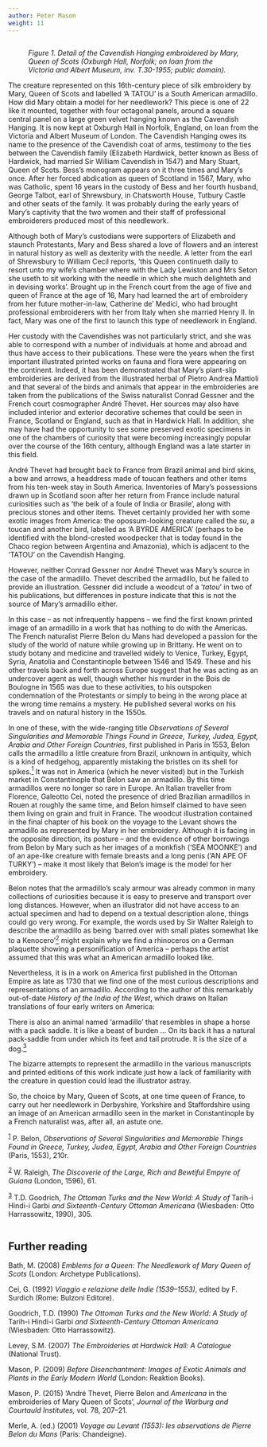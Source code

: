 ```yaml
---
author: Peter Mason
weight: 11
---
```


<div class="ch-opener column is-two-thirds pr-5" id="ch11">
  <figure><img id="fig1-ch11" class="img50" src="{{ site.baseurl }}/content/images/pg83.jpg" alt=""/>
  <figcaption><em>Figure 1. Detail of the Cavendish Hanging embroidered by Mary, Queen of Scots (Oxburgh Hall, Norfolk; on loan from the Victoria and Albert Museum, inv. T.30-1955; public domain).</em></figcaption></figure>
  <p>The creature represented on this 16th-century piece of silk embroidery by Mary, Queen of Scots and labelled &#x2018;<span class="ePub-SC">A TATOU</span>&#x2019; is a South American armadillo. How did Mary obtain a model for her needlework? This piece is one of 22 like it mounted, together with four octagonal panels, around a square central panel on a large green velvet hanging known as the Cavendish Hanging. It is now kept at Oxburgh Hall in Norfolk, England, on loan from the Victoria and Albert Museum of London. The Cavendish Hanging owes its name to the presence of the Cavendish coat of arms, testimony to the ties between the Cavendish family (Elizabeth Hardwick, better known as Bess of Hardwick, had married Sir William Cavendish in 1547) and Mary Stuart, Queen of Scots. Bess&#x2019;s monogram appears on it three times and Mary&#x2019;s once. After her forced abdication as queen of Scotland in 1567, Mary, who was Catholic, spent 16 years in the custody of Bess and her fourth husband, George Talbot, earl of Shrewsbury, in Chatsworth House, Tutbury Castle and other seats of the family. It was probably during the early years of Mary&#x2019;s captivity that the two women and their staff of professional embroiderers produced most of this needlework.</p>
  <p>Although both of Mary&#x2019;s custodians were supporters of Elizabeth and staunch Protestants, Mary and Bess shared a love of flowers and an interest in natural history as well as dexterity with the needle. A letter from the earl of Shrewsbury to William Cecil reports, &#x2018;this Queen continueth daily to resort unto my wife&#x2019;s chamber where with the Lady Lewiston and Mrs Seton she useth to sit working with the needle in which she much delighteth and in devising works&#x2019;. Brought up in the French court from the age of five and queen of France at the age of 16, Mary had learned the art of embroidery from her future mother-in-law, Catherine de&#x2019; Medici, who had brought professional embroiderers with her from Italy when she married Henry II. In fact, Mary was one of the first to launch this type of needlework in England.</p>
  <p>Her custody with the Cavendishes was not particularly strict, and she was able to correspond with a number of individuals at home and abroad and thus have access to their publications. These were the years when the first important illustrated printed works on fauna and flora were appearing on the continent. Indeed, it has been demonstrated that Mary&#x2019;s plant-slip embroideries are derived from the illustrated herbal of Pietro Andrea Mattioli and that several of the birds and animals that appear in the embroideries are taken from the publications of the Swiss naturalist Conrad Gessner and the French court cosmographer Andr&#xE9; Thevet. Her sources may also have included interior and exterior decorative schemes that could be seen in France, Scotland or England, such as that in Hardwick Hall. In addition, she may have had the opportunity to see some preserved exotic specimens in one of the chambers of curiosity that were becoming increasingly popular over the course of the 16th century, although England was a late starter in this field.</p>
  <p>Andr&#xE9; Thevet had brought back to France from Brazil animal and bird skins, a bow and arrows, a headdress made of toucan feathers and other items from his ten-week stay in South America. Inventories of Mary&#x2019;s possessions drawn up in Scotland soon after her return from France include natural curiosities such as &#x2018;the beik of a foule of India or Brasile&#x2019;, along with precious stones and other items. Thevet certainly provided her with some exotic images from America: the opossum-looking creature called the <em>su</em>, a toucan and another bird, labelled as &#x2018;<span class="ePub-SC">A BYRDE AMERICA</span>&#x2019; (perhaps to be identified with the blond-crested woodpecker that is today found in the Chaco region between Argentina and Amazonia), which is adjacent to the &#x2018;<span class="ePub-SC">TATOU</span>&#x2019; on the Cavendish Hanging<em>.</em></p>
  <p>However, neither Conrad Gessner nor Andr&#xE9; Thevet was Mary&#x2019;s source in the case of the armadillo. Thevet described the armadillo, but he failed to provide an illustration. Gessner did include a woodcut of a &#x2018;<em>tatou</em>&#x2019; in two of his publications, but differences in posture indicate that this is not the source of Mary&#x2019;s armadillo either.</p>
  <p>In this case &#x2013; as not infrequently happens &#x2013; we find the first known printed image of an armadillo in a work that has nothing to do with the Americas. The French naturalist Pierre Belon du Mans had developed a passion for the study of the world of nature while growing up in Brittany. He went on to study botany and medicine and travelled widely to Venice, Turkey, Egypt, Syria, Anatolia and Constantinople between 1546 and 1549. These and his other travels back and forth across Europe suggest that he was acting as an undercover agent as well, though whether his murder in the Bois de Boulogne in 1565 was due to these activities, to his outspoken condemnation of the Protestants or simply to being in the wrong place at the wrong time remains a mystery. He published several works on his travels and on natural history in the 1550s.</p>
  <p>In one of these, with the wide-ranging title <em>Observations of Several Singularities and Memorable Things Found in Greece, Turkey, Judea, Egypt, Arabia and Other Foreign Countries</em>, first published in Paris in 1553, Belon calls the armadillo a little creature from Brazil, unknown in antiquity, which is a kind of hedgehog, apparently mistaking the bristles on its shell for spikes.<a id="footnote-027-backlink" href="#footnote-027"><sup>1</sup></a> It was not in America (which he never visited) but in the Turkish market in Constantinople that Belon saw an armadillo. By this time armadillos were no longer so rare in Europe. An Italian traveller from Florence, Galeotto Cei, noted the presence of dried Brazilian armadillos in Rouen at roughly the same time, and Belon himself claimed to have seen them living on grain and fruit in France. The woodcut illustration contained in the final chapter of his book on the voyage to the Levant shows the armadillo as represented by Mary in her embroidery. Although it is facing in the opposite direction, its posture &#x2013; and the evidence of other borrowings from Belon by Mary such as her images of a monkfish (&#x2018;<span class="ePub-SC">SEA MOONKE</span>&#x2019;) and of an ape-like creature with female breasts and a long penis (&#x2018;<span class="ePub-SC">AN APE OF TURKY</span>&#x2019;) &#x2013; make it most likely that Belon&#x2019;s image is the model for her embroidery.</p>
  <p>Belon notes that the armadillo&#x2019;s scaly armour was already common in many collections of curiosities because it is easy to preserve and transport over long distances. However, when an illustrator did not have access to an actual specimen and had to depend on a textual description alone, things could go very wrong. For example, the words used by Sir Walter Raleigh to describe the armadillo as being &#x2018;barred over with small plates somewhat like to a Kenocero&#x2019;<a id="footnote-026-backlink" href="#footnote-026"><sup>2</sup></a> might explain why we find a rhinoceros on a German plaquette showing a personification of America &#x2013; perhaps the artist assumed that this was what an American armadillo looked like.</p>
  <p>Nevertheless, it is in a work on America first published in the Ottoman Empire as late as 1730 that we find one of the most curious descriptions and representations of an armadillo. According to the author of this remarkably out-of-date <em>History of the India of the West</em>, which draws on Italian translations of four early writers on America:</p>
  <p class="Quotation-in-text">There is also an animal named &#x2018;armadillo&#x2019; that resembles in shape a horse with a pack saddle. It is like a beast of burden &#x2026; On its back it has a natural pack-saddle from under which its feet and tail protrude. It is the size of a dog.<a id="footnote-025-backlink" href="#footnote-025"><sup>3</sup></a></p>
  <p>The bizarre attempts to represent the armadillo in the various manuscripts and printed editions of this work indicate just how a lack of familiarity with the creature in question could lead the illustrator astray.</p>
  <p>So, the choice by Mary, Queen of Scots, at one time queen of France, to carry out her needlework in Derbyshire, Yorkshire and Staffordshire using an image of an American armadillo seen in the market in Constantinople by a French naturalist was, after all, an astute one.</p>
  

  <p class="footnote"><sup><a id="footnote-027" href="#footnote-027-backlink">1</a></sup> P. Belon, <em>Observations of Several Singularities and Memorable Things Found in Greece, Turkey, Judea, Egypt, Arabia and Other Foreign Countries</em> (Paris, 1553), 210<span class="ePub-SUP">r</span>.</p>
  <p class="footnote"><sup><a id="footnote-026" href="#footnote-026-backlink">2</a></sup> W. Raleigh, <em>The Discoverie of the Large, Rich and Bewtiful Empyre of Guiana</em> (London, 1596), 61.</p>
  <p class="footnote"><sup><a id="footnote-025" href="#footnote-025-backlink">3</a></sup> T.D. Goodrich, <em>The Ottoman Turks and the New World: A Study of</em> Tarih-i Hindi-i Garbi <em>and Sixteenth-Century Ottoman Americana</em> (Wiesbaden: Otto Harrassowitz, 1990), 305.</p>
  
</div>
<div class="further-reading-container column is-one-third">
<h2 class="subhead" id="further-reading">Further reading</h2>
  <p class="further-reading-ref">Bath, M. (2008) <em>Emblems for a Queen: The Needlework of Mary Queen of Scots</em> (London: Archetype Publications).</p>
  <p class="further-reading-ref">Cei, G. (1992) <em>Viaggio e relazione delle Indie (1539&#x2013;1553)</em>, edited by F. Surdich (Rome: Bulzoni Editore).</p>
  <p class="further-reading-ref">Goodrich, T.D. (1990) <em>The Ottoman Turks and the New World: A Study of</em> Tarih-i Hindi-i Garbi <em>and Sixteenth-Century Ottoman Americana</em> (Wiesbaden: Otto Harrassowitz).</p>
  <p class="further-reading-ref">Levey, S.M. (2007) <em>The Embroideries at Hardwick Hall: A Catalogue</em> (National Trust).</p>
  <p class="further-reading-ref">Mason, P. (2009) <em>Before Disenchantment: Images of Exotic Animals and Plants in the Early Modern World</em> (London: Reaktion Books).</p>
  <p class="further-reading-ref">Mason, P. (2015) &#x2018;Andr&#xE9; Thevet, Pierre Belon and <em>Americana</em> in the embroideries of Mary Queen of Scots&#x2019;, <em>Journal of the Warburg and Courtauld Institutes,</em> vol. 78, 207&#x2013;21.</p>
  <p class="further-reading-ref">Merle, A. (ed.) (2001) <em>Voyage au Levant (1553): les observations de Pierre Belon du Mans</em> (Paris: Chandeigne).</p>
</div>